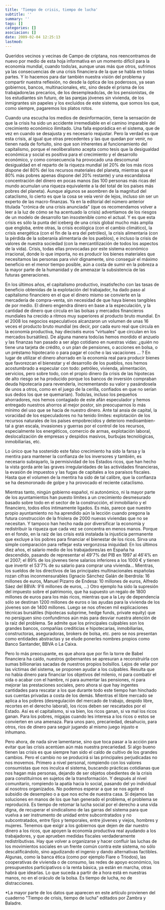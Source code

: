 ```yaml
---
title: 'Tiempo de crisis, tiempo de lucha'
subtitle: ''
summary: ''
tags: []
categories: []
asociacion: []
date: 2009-02-04 12:25:13
lastmod:
---
```


Queridos vecinos y vecinas de Campo de criptana, nos reencontramos de nuevo por medio de esta hoja informativa en un momento difícil para la economía mundial, cuando todo/as, aunque unas más que otros, sufrimos ya las consecuencias de una crisis financiera de la que se habla en todas partes. Y lo hacemos para dar también nuestra visión del problema y compartir nuestra reflexión, no desde la óptica de los poderosos, ya sean gobiernos, bancos, multinacionales, etc, sino desde el prisma de los trabajadore/as precarios, de los desempleado/as, de los pensionistas, de los estudiantes sin futuro, de las parejas jóvenes sin vivienda, de los inmigrantes sin papeles y los excluidos de este sistema, que somos los que, como siempre, pagaremos los platos rotos.

Cuando una escucha los medios de desinformación, tiene la sensación de que la crisis ha sido un accidente irremediable en el camino imparable del crecimiento económico ilimitado. Una falla esporádica en el sistema, que de vez en cuando se desajusta y es necesario reajustar. Pero la verdad es que esta crisis, al igual que otras precedentes y las que quedan por venir, no tienen nada de fortuito, sino que son inherentes al funcionamiento del capitalismo, porque el neoliberalismo acepta como tesis que la desigualdad económica y social es positiva para el crecimiento y el desarrollo económico, y como consecuencia ha provocado una descomunal desigualdad en el reparto de la riqueza mundial (el 20% de los más ricos dispone del 80% del los recursos materiales del planeta, mientras que el 80% más pobres apenas dispone del 20% restante) y una escandalosa concentración del dinero en pocas manos (las 100 personas más ricas del mundo acumulan una riqueza equivalente a la del total de los países más pobres del planeta). Aunque algunos se asombren de la magnitud del cataclismo, lo cierto es que la cosa se veía venir de lejos, incluso sin ser un experto de las macro-finanzas. Ya en la editorial del número anterior titulada "crónica de una crisis anunciada" (que os recomendamos volver a leer a la luz de cómo se ha acentuado la crisis) advertíamos de los riesgos de un modelo de desarrollo tan insostenible como el actual. Y es que esta crisis es sólo la punta del iceberg de una crisis global mucho más amplia que engloba, entre otras, la crisis ecológica (con el cambio climático), la crisis energética (con el fin de la era del petróleo), la crisis alimentaria (con la pérdida de la soberanía alimentaria de los pueblos), e incluso la crisis de valores de nuestra sociedad (con la mercantilización de todos los aspectos de la vida). Crisis, todas ellas provocadas por este sistema económico irracional, donde lo que importa, no es producir los bienes materiales que necesitamos las personas para vivir dignamente, sino conseguir el máximo beneficio en el menor tiempo posible, aún a costa de sumir en la pobreza a la mayor parte de la humanidad y de amenazar la subsistencia de las futuras generaciones.

En los últimos años, el capitalismo productivo, insatisfecho con las tasas de beneficio obtenidas de la explotación del trabajador, ha dado paso al capitalismo financiero en el que el dinero mismo se convierte en la mercadería de compra-venta, sin necesidad de que haya bienes tangibles de por medio. El dinero engendra dinero en base a la especulación, y la cantidad de dinero que circula en las bolsas y mercados financieros mundiales ha crecido a ritmos muy superiores al producto bruto mundial. En el 2008 los negocios especulativos alcanzaron un volumen de unas 16 veces el producto bruto mundial (es decir, por cada euro real que circula en la economía productiva, hay dieciséis euros “virtuales” que circulan en los mercados bursátiles). De alguna manera todo/as hemos mordido el anzuelo y las finanzas han pasado a ser algo cotidiano en nuestras vidas: ¿quién no tiene una tarjeta de crédito, o un plan de pensiones, o acciones en bolsa, o un préstamo hipotecario o para pagar el coche o las vacaciones ... ? En lugar de utilizar el dinero ahorrado en la economía real para producir bienes que favorezcan el bienestar y el desarrollo de los pueblos, nos hemos acostumbrado a especular con todo: petróleo, vivienda, alimentación, servicios, pero sobre todo, con el propio dinero (la crisis de las hipotecas de alto riesgo se ha producido porque los bancos de inversión compraban deuda hipotecaria para revenderla, incrementando su valor y pasándosela de unos a otros, como en el juego de la cerilla, confiados en que no serían sus dedos los que se quemarían). Todo/as, incluso los pequeños ahorradores, nos hemos contagiado de este afán especulador y hemos entregado nuestros ahorros al mejor postor, sin preocuparnos lo más mínimo del uso que se hacía de nuestro dinero. Ante tal ansia de capital, la voracidad de los especuladores no ha tenido límites: explotación de los recursos naturales de los países empobrecidos y deterioro medioambien- tal a gran escala, invasiones y guerras por el control de los recursos, especialmente los energéticos, comercio de armas, explotación laboral, deslocalización de empresas y despidos masivos, burbujas tecnológicas, inmobiliarias, etc.

Lo único que ha sostenido este falso crecimiento ha sido la farsa y la mentira para mantener la confianza de los inversores y también, es necesario subrayarlo, la permisividad de los Estados ricos, que han hecho la vista gorda ante las graves irregularidades de las actividades financieras, la evasión de impuestos y las fugas de capitales a los paraísos fiscales. Hasta que el volumen de la mentira ha sido de tal calibre, que la confianza se ha desmoronado de golpe y ha provocado el reciente cataclismo. 

Mientras tanto, ningún gobierno español, ni autonómico, ni la mayor parte de los ayuntamientos han puesto límites a un crecimiento desmesurado basado sobre todo en el sector de la construcción, el inmobiliario y el financiero, todos ellos íntimamente ligados. Es más, parece que nuestro propio ayuntamiento no ha aprendido aún la lección cuando pregona la futura construcción de la friolera de 2000 nuevas viviendas que no se necesitan. Y tampoco han hecho nada por diversificar la economía y redistribuir la riqueza que cada vez se concentra en menos manos. Porque en el fondo, en la raíz de las crisis está instalada la injusticia permanente que excluye a los pobres para financiar el bienestar de los ricos. Sirva una simple comparación para reflejar esta vergonzosa iniquidad: En los últimos diez años, el salario medio de los trabajadores/as en España ha descendido, pasando de representar el 49'7% del PIB en 1997 al 46'4% en el 2007; el 89% de los jóvenes tiene salarios inferiores a los 1000 € y tienen que invertir el 53'7% de su salario para comprar una vivienda... Mientras, los sueldos de los directivos de las principales multinacionales españolas rozan cifras inconmensurables (Ignacio Sánchez Galán de Iberdrola: 16 millones de euros, Manuel Pizarro de Endesa: 10 millones de euros, Alfredo Sáez del BBVA: 9'6 millones de euros, ...) Otro ejemplo ha sido la supresión del impuesto sobre el patrimonio, que ha supuesto un regalo de 1800 millones de euros para los más ricos, mientras que a la Ley de dependencia sólo se destinan 1200 millones de euros o las ayudas para la vivienda de los jóvenes son de 1400 millones. Luego se nos ofrecen mil explicaciones técnicas bursátiles (hipotecas subprime, hedge funds, private equity) que no persiguen sino confundirnos aún más para desviar nuestra atención de la raíz del problema. Se admite que los principales culpables son los grandes bancos, compañías crediticias e hipotecarias, inmobiliarias, constructoras, aseguradoras, brokers de bolsa, etc. pero se nos presentan como entidades abstractas y se elude ponerles nombres propios como Banco Santander, BBVA o La Caixa. 

Pero lo más preocupante, es que ahora que por fin la torre de Babel financiera ha caído, nuestros gobernantes se apresuran a reconstruirla con sumas billionarias sacadas de nuestros propios bolsillos. Lejos de velar por las víctimas del sistema, se proponen ayudar a los culpables. Resulta que no había dinero para financiar los objetivos del milenio, ni para combatir el sida o acabar con el hambre, ni para aumentar las pensiones, ni para mejorar las prestaciones sociales, pero ahora si que hay ingentes cantidades para rescatar a los que durante todo este tiempo han hinchado sus cuentas privadas a costa de los demás. Mientras el libre mercado se aplica a los pobres (desregulación del mercado de trabajo, despido libre, recortes en el derecho laboral), los ricos deben ser rescatados por el Estado. Así es el capitalismo, si va bien, los ricos ganan, si va mal los ricos ganan. Para los pobres, migajas cuando les interesa a los ricos o estos se convierten en una amenaza. Para unos paro, precariedad, desahucio, para otros, ríos de dinero para seguir jugando al mismo juego injusto e inhumano.

Pero ahora, de nada sirve lamentarse, sino que toca pasar a la acción para evitar que las crisis acentúen aún más nuestra precariedad. Si algo bueno tienen las crisis es que siempre han sido el caldo de cultivo de los grandes cambios. Pero el cambio no se producirá si las principales perjudicadas no nos movemos. Primero a nivel personal, rompiendo con los valores consumistas que nos inculca el sistema, buscando prácticas cotidianas que nos hagan más personas, dejando de ser objetos obedientes de la crisis para constituirnos en sujetos de la transformación. Y después al nivel comunitario, rompiendo la apatía hacia lo social, pasando del yo individual al nosotros organizados. No podemos esperar a que se nos agote el subsidio de desempleo o a que nos eche de nuestra casa. Si dejamos las soluciones en manos de los que han generado el problema, el problema se reproducirá. Es tiempo de retomar la lucha social por el derecho a una vida digna, de recuperar el sindicalismo de las garras del sistema para que vuelva a ser instrumento de unidad entre subcontratados y no subcontratados, entre fijos y temporales, entre jóvenes y viejos, hombres y mujeres. Tenemos que exigir a los gobiernos que dejen de dar nuestro dinero a los ricos, que apoyen la economía productiva real ayudando a los trabajadores, y que aprueben medidas fiscales verdaderamente redistributivas. Hay que volver a organizarse y hacer confluir las luchas de los movimientos sociales en un frente común contra este sistema, no sólo descalificándolo, sino agudizando el ingenio y dando alternativas factibles. Algunas, como la banca ética (como por ejemplo Fiare o Triodos), las cooperativas de vivienda o de consumo, las redes de apoyo económico, los presupuestos participativos o la renta básica, ya están en marcha, otras habrá que idearlas. Lo que suceda a partir de a hora está en nuestras manos, no en el oráculo de la bolsa. Es tiempo de lucha, no de distracciones.


*La mayor parte de los datos que aparecen en este artículo provienen del cuaderno "Tiempo de crisis, tiempo de lucha" editados por Zambra y Baladre.